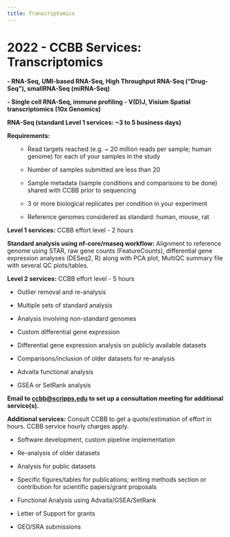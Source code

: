 ```yaml
---
title: Transcriptomics
---
```


# 2022 - CCBB Services: Transcriptomics

**- RNA-Seq, UMI-based RNA-Seq, High Throughput RNA-Seq (“Drug-Seq”),
smallRNA-Seq (miRNA-Seq)**

**- Single cell RNA-Seq, immune profiling - V(D)J, Visium Spatial
transcriptomics (10x Genomics)**

**RNA-Seq (standard Level 1 services: ~3 to 5 business days)**

**Requirements:**
<ol>

-   Read targets reached (e.g. ~ 20 million reads per sample; human
    genome) for each of your samples in the study

-   Number of samples submitted are less than 20

-   Sample metadata (sample conditions and comparisons to be done)
    shared with CCBB prior to sequencing

-   3 or more biological replicates per condition in your experiment

-   Reference genomes considered as standard: human, mouse, rat

</ol>

**Level 1 services:** CCBB effort level - 2 hours

**Standard analysis using nf-core/rnaseq workflow:** Alignment to
reference genome using STAR, raw gene counts (FeatureCounts),
differential gene expression analyses (DESeq2, R) along with PCA plot,
MultiQC summary file with several QC plots/tables.

**Level 2 services:** CCBB effort level - 5 hours

-   Outlier removal and re-analysis

-   Multiple sets of standard analysis

-   Analysis involving non-standard genomes

-   Custom differential gene expression

-   Differential gene expression analysis on publicly available datasets

-   Comparisons/inclusion of older datasets for re-analysis

-   Advaita functional analysis

-   GSEA or SetRank analysis

<!-- The content continues similarly for UMI-based RNA-Seq, High Throughput RNA-Seq, SmallRNA-Seq, and Single cell RNA-Seq -->
<!-- Skipping to the end for Additional services -->

**Email to <a href="mailto:ccbb@scripps.edu">ccbb@scripps.edu</a>
to set up a consultation meeting for additional service(s).**

**Additional services:** Consult CCBB to get a quote/estimation of
effort in hours. CCBB service hourly charges apply.

-   Software development, custom pipeline implementation

-   Re-analysis of older datasets

-   Analysis for public datasets

-   Specific figures/tables for publications; writing methods section or
    contribution for scientific papers/grant proposals

-   Functional Analysis using Advaita/GSEA/SetRank

-   Letter of Support for grants

-   GEO/SRA submissions
